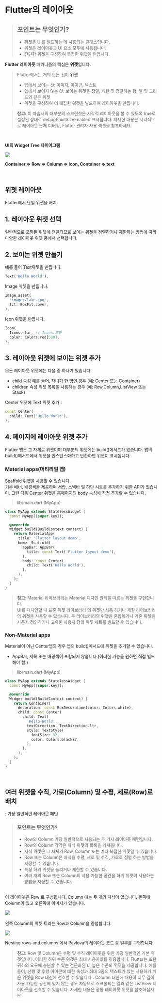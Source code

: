 # Flutter의 레이아웃  

> ## 포인트는 무엇인가?
>  * 위젯은 UI를 빌드하는 데 사용되는 클래스입니다.  
>  * 위젯은 레이아웃과 UI 요소 모두에 사용됩니다.
>  * 간단한 위젯을 구성하여 복잡한 위젯을 만듭니다.  

**Flutter 레이아웃** 메커니즘의 핵심은 **위젯**입니다.  

> Flutter에서는 거의 모든 것이 **위젯**
>  * 앱에서 보이는 것: 이미지, 아이콘, 텍스트
>  * 앱에서 보이지 않는 것: 보이는 위젯을 정렬, 제한 및 정렬하는 행, 열 및 그리드와 같은 위젯  
>  * 위젯을 구성하여 더 복잡한 위젯을 빌드하여 레이아웃을 만듭니다.  

> **참고:** 이 자습서의 대부분의 스크린샷은 시각적 레이아웃을 볼 수 있도록 true로 설정된 상태로 debugPaintSizeEnabled 표시됩니다. 자세한 내용은 시각적으로 레이아웃 문제 디버깅, Flutter 관리자 사용 섹션을 참조하세요.  

<br/>

**UI의 Widget Tree 다이어그램**
 
![](https://docs.flutter.dev/assets/images/docs/ui/layout/sample-flutter-layout.png)

**Container => Row => Column => Icon, Container => text**  

<br/>

## 위젯 레이아웃  

Flutter에서 단일 위젯을 배치  

## 1. 레이아웃 위젯 선택  
일반적으로 포함된 위젯에 전달되므로 보이는 위젯을 정렬하거나 제한하는 방법에 따라 다양한 레이아웃 위젯 중에서 선택합니다.  

## 2. 보이는 위젯 만들기  
예를 들어 Text위젯을 만듭니다.  
```dart
Text('Hello World'),
```  
Image 위젯을 만듭니다.  
```dart
Image.asset(
  'images/lake.jpg',
  fit: BoxFit.cover,
),
```   
Icon 위젯을 만듭니다.  
```dart
Icon(
  Icons.star, // Icons.모양
  color: Colors.red[500],
),
```  
## 3. 레이아웃 위젯에 보이는 위젯 추가  
모든 레이아웃 위젯에는 다음 중 하나가 있습니다.  

  * child 속성 예를 들어, 자녀가 한 명인 경우 (예: Center 또는 Container)
  * children 속성 위젯 목록을 사용하는 경우 (예: Row,Column,ListView 또는 Stack)  

Center 위젯에 Text 위젯 추가 :
```dart
const Center(
  child: Text('Hello World'),
),
```  

## 4. 페이지에 레이아웃 위젯 추가  
Flutter 앱은 그 자체로 위젯이며 대부분의 위젯에는 build()메서드가 있습니다. 앱의 build()메서드에서 위젯을 인스턴스화하고 반환하면 위젯이 표시됩니다.

### Material apps(머티리얼 앱)
Scaffold 위젯을 사용할 수 있습니다.   
기본 배너, 배경색을 제공하며 서랍, 스낵바 및 하단 시트를 추가하기 위한 API가 있습니다. 그런 다음 Center 위젯을 홈페이지의 body 속성에 직접 추가할 수 있습니다.  

>lib/main.dart (MyApp)
```dart
class MyApp extends StatelessWidget {
  const MyApp({super.key});

  @override
  Widget build(BuildContext context) {
    return MaterialApp(
      title: 'Flutter layout demo',
      home: Scaffold(
        appBar: AppBar(
          title: const Text('Flutter layout demo'),
        ),
        body: const Center(
          child: Text('Hello World'),
        ),
      ),
    );
  }
}
```  
> **참고**: Material 라이브러리는 Material 디자인 원칙을 따르는 위젯을 구현합니다.  
UI를 디자인할 때 표준 위젯 라이브러리 의 위젯만 사용 하거나 재질 라이브러리의 위젯을 사용할 수 있습니다. 두 라이브러리의 위젯을 혼합하거나 기존 위젯을 사용자 정의하거나 고유한 사용자 정의 위젯 세트를 빌드할 수 있습니다.  

### Non-Material apps  

Material이 아닌 Center앱의 경우 앱의 build()메서드에 위젯을 추가할 수 있습니다.  
  * AppBar, 제목 또는 배경색이 포함되지 않습니다.(이러한 기능을 원하면 직접 빌드해야 함.)

>lib/main.dart (MyApp)
```dart
class MyApp extends StatelessWidget {
  const MyApp({super.key});

  @override
  Widget build(BuildContext context) {
    return Container(
      decoration: const BoxDecoration(color: Colors.white),
      child: const Center(
        child: Text(
          'Hello World',
          textDirection: TextDirection.ltr,
          style: TextStyle(
            fontSize: 32,
            color: Colors.black87,
          ),
        ),
      ),
    );
  }
}
```  

<br/>

## 여러 위젯을 수직, 가로(Column) 및 수평, 세로(Row)로 배치  
: 가장 일반적인 레이아웃 패턴  
> ### 포인트는 무엇인가?  
>  * Row와 Column 가장 일반적으로 사용되는 두 가지 레이아웃 패턴입니다.
>  * Row와 Column 각각은 자식 위젯의 목록을 가져옵니다.
>  * 자식 위젯은 그 자체가 Row, Column 또는 기타 복잡한 위젯일 수 있습니다.
>  * Row 또는 Column은 자식을 수평, 세로 및 수직, 가로로 정렬 하는 방법을 지정할 수 있습니다.
>  * 특정 하위 위젯을 늘리거나 제한할 수 있습니다.
>  * 여러 개의 Row 또는 Column의 사용 가능한 공간을 하위 위젯이 사용하는 방법을 지정할 수 있습니다.  

<br/>
이 레이아웃은 Row 로 구성됩니다. Column 에는 두 개의 자식이 있습니다. 왼쪽에 Column이 있고 오른쪽에 이미지가 있습니다.

![](https://docs.flutter.dev/assets/images/docs/ui/layout/pavlova-diagram.png)  
<br/>
왼쪽 Column의 위젯 트리는 Row과 Column을 중첩합니다.  

![](https://docs.flutter.dev/assets/images/docs/ui/layout/pavlova-left-column-diagram.png)  

Nesting rows and columns 에서 Pavlova의 레이아웃 코드 중 일부를 구현합니다.  
> **참고:** Row 및 Column은 수평 및 수직 레이아웃을 위한 가장 일반적인 기본 위젯입니다. 이러한 하위 수준 위젯은 최대 사용자화를 허용합니다. Flutter는 또한 귀하의 요구에 충분할 수 있는 전문화된 더 높은 수준의 위젯을 제공합니다. 예를 들어, 선행 및 후행 아이콘에 대한 속성과 최대 3줄의 텍스트가 있는 사용하기 쉬운 위젯을 Row 대신에 선호할 수 있습니다 . Column 대신에 내용이 너무 길어 사용 가능한 공간에 맞지 않는 경우 자동으로 스크롤되는 열과 같은 ListView 레이아웃을 선호할 수 있습니다. 자세한 내용은 공통 레이아웃 위젯을 참조하십시오 .
